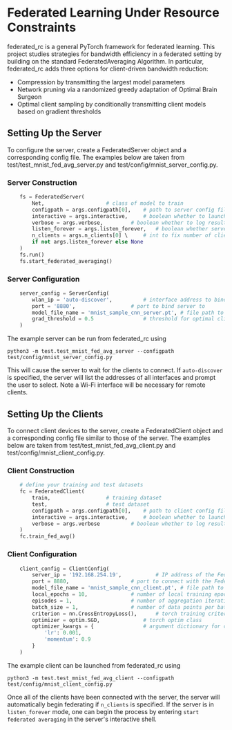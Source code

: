 # Federated Learning Under Resource Constraints

federated\_rc is a general PyTorch framework for federated learning. This project studies strategies for bandwidth efficiency in a federated setting by building on the standard FederatedAveraging Algorithm. In particular, federated\_rc adds three options for client-driven bandwidth reduction:
 - Compression by transmitting the largest model parameters
 - Network pruning via a randomized greedy adaptation of Optimal Brain Surgeon
 - Optimal client sampling by conditionally transmitting client models based on gradient thresholds

## Setting Up the Server
To configure the server, create a FederatedServer object and a corresponding config file. The examples below are taken from test/test\_mnist\_fed\_avg\_server.py and test/config/mnist\_server\_config.py.

### Server Construction
```python 
    fs = FederatedServer(
        Net,					# class of model to train
        configpath = args.configpath[0],  	# path to server config file
        interactive = args.interactive,		# boolean whether to launch an interactive shell 
        verbose = args.verbose,			# boolean whether to log results in execution
        listen_forever = args.listen_forever,	# boolean whether server continuously accepts new clients
        n_clients = args.n_clients[0] \		# int to fix number of clients
	    if not args.listen_forever else None
    )
    fs.run()
    fs.start_federated_averaging()
```

### Server Configuration
```python
    server_config = ServerConfig( 
        wlan_ip = 'auto-discover',			# interface address to bind server to
        port = '8880',					# port to bind server to
        model_file_name = 'mnist_sample_cnn_server.pt',	# file path to save the final aggregated model
        grad_threshold = 0.5				# threshold for optimal client sampling
    )
```
The example server can be run from federated\_rc using
```shell
python3 -m test.test_mnist_fed_avg_server --configpath test/config/mnist_server_config.py
```
This will cause the server to wait for the clients to connect. If ```auto-discover``` is specified, the server will list the addresses of all interfaces and prompt the user to select. Note a Wi-Fi interface will be necessary for remote clients.

## Setting Up the Clients
To connect client devices to the server, create a FederatedClient object and a corresponding config file similar to those of the server. The examples below are taken from test/test\_mnist\_fed\_avg\_client.py and test/config/mnist\_client\_config.py.

### Client Construction
```python
    # define your training and test datasets
    fc = FederatedClient(
        train,					# training dataset
        test,					# test dataset
        configpath = args.configpath[0],	# path to client config file
        interactive = args.interactive,		# boolean whether to launch an interactive shell
        verbose = args.verbose			# boolean whether to log results in execution
    )
    fc.train_fed_avg()
```

### Client Configuration
```python
    client_config = ClientConfig(
        server_ip = '192.168.254.19',			# IP address of the FederatedServer
        port = 8880,					# port to connect with the FederatedServer
        model_file_name = 'mnist_sample_cnn_client.pt',	# file path to save the final client model
        local_epochs = 10,				# number of local training epochs before each aggregation
        episodes = 1,					# number of aggregation iterations
        batch_size = 1,					# number of data points per batch
        criterion = nn.CrossEntropyLoss(),		# torch training criterion
        optimizer = optim.SGD,				# torch optim class
        optimizer_kwargs = {				# argument dictionary for chosen optimizer
            'lr': 0.001,
            'momentum': 0.9
        }
    )
```
The example client can be launched from federated\_rc using
```shell
python3 -m test.test_mnist_fed_avg_client --configpath test/config/mnist_client_config.py
```

Once all of the clients have been connected with the server, the server will automatically begin federating if ```n_clients``` is specified. If the server is in ```listen_forever``` mode, one can begin the process by entering ```start federated averaging``` in the server's interactive shell.
